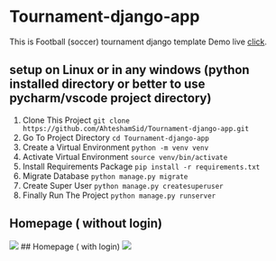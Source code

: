 # Tournament-django-app
This is Football (soccer) tournament django template
Demo live [click](http://brsfc.herokuapp.com/home/).
## setup on Linux or in any windows (python installed directory or better to use pycharm/vscode project directory)

1. Clone This Project `git clone https://github.com/AhteshamSid/Tournament-django-app.git`
2. Go To Project Directory `cd Tournament-django-app`
3. Create a Virtual Environment `python -m venv venv`
4. Activate Virtual Environment `source venv/bin/activate`
5. Install Requirements Package `pip install -r requirements.txt`
6. Migrate Database `python manage.py migrate`
7. Create Super User `python manage.py createsuperuser`
8. Finally Run The Project `python manage.py runserver`
## Homepage ( without login)
<img src="home.gif" >
## Homepage ( with login)
<img src="home1.gif" >
